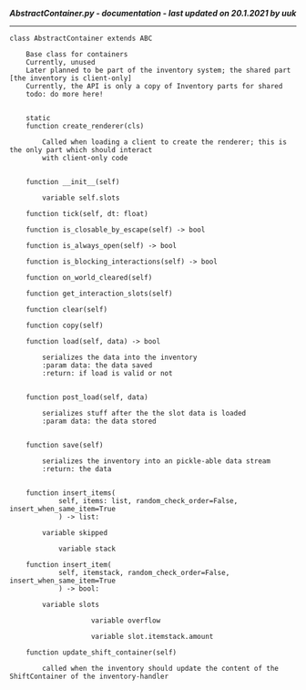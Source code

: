 ***AbstractContainer.py - documentation - last updated on 20.1.2021 by uuk***
___

    class AbstractContainer extends ABC
        
        Base class for containers
        Currently, unused
        Later planned to be part of the inventory system; the shared part [the inventory is client-only]
        Currently, the API is only a copy of Inventory parts for shared
        todo: do more here!


        static
        function create_renderer(cls)
            
            Called when loading a client to create the renderer; this is the only part which should interact
            with client-only code


        function __init__(self)

            variable self.slots

        function tick(self, dt: float)

        function is_closable_by_escape(self) -> bool

        function is_always_open(self) -> bool

        function is_blocking_interactions(self) -> bool

        function on_world_cleared(self)

        function get_interaction_slots(self)

        function clear(self)

        function copy(self)

        function load(self, data) -> bool
            
            serializes the data into the inventory
            :param data: the data saved
            :return: if load is valid or not


        function post_load(self, data)
            
            serializes stuff after the the slot data is loaded
            :param data: the data stored


        function save(self)
            
            serializes the inventory into an pickle-able data stream
            :return: the data


        function insert_items(
                self, items: list, random_check_order=False, insert_when_same_item=True
                ) -> list:

            variable skipped

                variable stack

        function insert_item(
                self, itemstack, random_check_order=False, insert_when_same_item=True
                ) -> bool:

            variable slots

                        variable overflow

                        variable slot.itemstack.amount

        function update_shift_container(self)
            
            called when the inventory should update the content of the ShiftContainer of the inventory-handler
